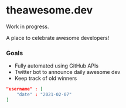 # theawesome.dev

Work in progress.

A place to celebrate awesome developers!

### Goals

- Fully automated using GitHub APIs
- Twitter bot to announce daily awesome dev
- Keep track of old winners

```json
"username" : [
    "date" : "2021-02-07"
]
```

